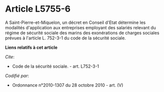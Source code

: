 # Article L5755-6

A Saint-Pierre-et-Miquelon, un décret en Conseil d'Etat détermine les modalités d'application aux entreprises employant des
salariés relevant du régime de sécurité sociale des marins des exonérations de charges sociales prévues à l'article L.
752-3-1 du code de la sécurité sociale.

**Liens relatifs à cet article**

_Cite_:

  - Code de la sécurité sociale. - art. L752-3-1

_Codifié par_:

  - Ordonnance n°2010-1307 du 28 octobre 2010 - art. (V)
